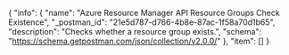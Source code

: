 {
  "info": {
    "name": "Azure Resource Manager API Resource Groups Check Existence",
    "_postman_id": "21e5d787-d766-4b8e-87ac-1f58a70d1b65",
    "description": "Checks whether a resource group exists.",
    "schema": "https://schema.getpostman.com/json/collection/v2.0.0/"
  },
  "item": []
}